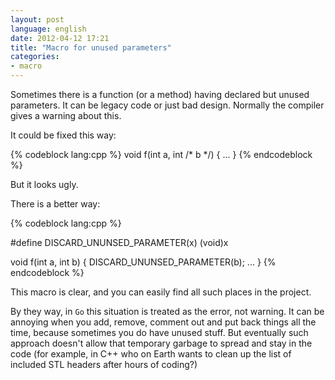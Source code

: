 ```yaml
---
layout: post
language: english
date: 2012-04-12 17:21
title: "Macro for unused parameters"
categories:
- macro
---
```

Sometimes there is a function (or a method) having declared but unused parameters. It can be legacy code or just bad design. Normally the compiler gives a warning about this. 

It could be fixed this way:

{% codeblock lang:cpp %}
void f(int a, int /* b */) {
  ...
}
{% endcodeblock %}

But it looks ugly.

There is a better way:

{% codeblock lang:cpp %}

#define DISCARD_UNUNSED_PARAMETER(x) (void)x

void f(int a, int b) {
  DISCARD_UNUNSED_PARAMETER(b);
  ...
}
{% endcodeblock %}

This macro is clear, and you can easily find all such places in the project.

By they way, in `Go` this situation is treated as the error, not warning. It can be annoying when you add, remove, comment out and put back things all the time, because sometimes you do have unused stuff. But eventually such approach doesn't allow that temporary garbage to spread and stay in the code (for example, in C++ who on Earth wants to clean up the list of included STL headers after hours of coding?)
